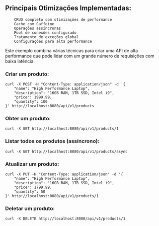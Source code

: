 ## Principais Otimizações Implementadas:

````
    CRUD completo com otimizações de performance
    Cache com Caffeine
    Operações assíncronas
    Pool de conexões configurado
    Tratamento de exceções global
    Configurações para alta performance
````

Este exemplo combina várias técnicas para criar uma API de alta performance que pode lidar com um grande número de requisições com baixa latência.



### Criar um produto:
```
curl -X POST -H "Content-Type: application/json" -d '{
    "name": "High Performance Laptop",
    "description": "16GB RAM, 1TB SSD, Intel i9",
    "price": 1999.99,
    "quantity": 100
}' http://localhost:8080/api/v1/products
```

### Obter um produto:
```
curl -X GET http://localhost:8080/api/v1/products/1
```

### Listar todos os produtos (assíncrono):
```
curl -X GET http://localhost:8080/api/v1/products/async
```

### Atualizar um produto:
``` 
curl -X PUT -H "Content-Type: application/json" -d '{
    "name": "High Performance Laptop",
    "description": "16GB RAM, 1TB SSD, Intel i9",
    "price": 1799.99,
    "quantity": 50
}' http://localhost:8080/api/v1/products/1
```

### Deletar um produto:
```
curl -X DELETE http://localhost:8080/api/v1/products/1
```